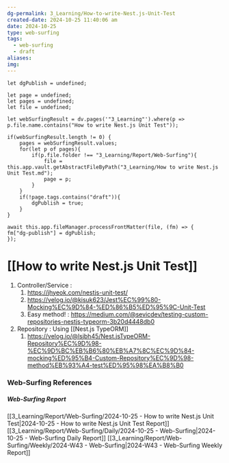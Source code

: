 ```yaml
---
dg-permalink: 3_Learning/How-to-write-Nest.js-Unit-Test
created-date: 2024-10-25 11:40:06 am
date: 2024-10-25
type: web-surfing
tags:
  - web-surfing
  - draft
aliases: 
img: 
---
```

```dataviewjs
let dgPublish = undefined;

let page = undefined;
let pages = undefined;
let file = undefined;

let webSurfingResult = dv.pages('"3_Learning"').where(p => p.file.name.contains("How to write Nest.js Unit Test"));

if(webSurfingResult.length != 0) {
	pages = webSurfingResult.values;
	for(let p of pages){
		if(p.file.folder !== "3_Learning/Report/Web-Surfing"){
			file = this.app.vault.getAbstractFileByPath("3_Learning/How to write Nest.js Unit Test.md");
			page = p;
		}
	}
	if(!page.tags.contains("draft")){
		dgPublish = true;
	}
}

await this.app.fileManager.processFrontMatter(file, (fm) => {
fm["dg-publish"] = dgPublish;
});
```
# [[How to write Nest.js Unit Test]]
1. Controller/Service : 
	1. https://jhyeok.com/nestjs-unit-test/
	2. https://velog.io/@kisuk623/Jest%EC%99%80-Mocking%EC%9D%84-%ED%86%B5%ED%95%9C-Unit-Test
	3. Easy method! : https://medium.com/@sevicdev/testing-custom-repositories-nestjs-typeorm-3b20d4448db0
2. Repository : Using [[Nest.js TypeORM]] 
	1. https://velog.io/@lsjbh45/Nest.jsTypeORM-Repository%EC%9D%98-%EC%9D%BC%EB%B6%80%EB%A7%8C%EC%9D%84-mocking%ED%95%B4-Custom-Repository%EC%9D%98-method%EB%93%A4-test%ED%95%98%EA%B8%B0


























### Web-Surfing References
##### Web-Surfing Report
[[3_Learning/Report/Web-Surfing/2024-10-25 - How to write Nest.js Unit Test|2024-10-25 - How to write Nest.js Unit Test Report]]
[[3_Learning/Report/Web-Surfing/Daily/2024-10-25 - Web-Surfing|2024-10-25 - Web-Surfing Daily Report]]
[[3_Learning/Report/Web-Surfing/Weekly/2024-W43 - Web-Surfing|2024-W43 - Web-Surfing Weekly Report]]

